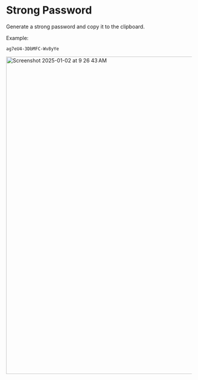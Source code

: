 # Strong Password

Generate a strong password and copy it to the clipboard.

Example: 
```
ag7eU4-3DbMFC-Wv8yYe
```

<img width="862" alt="Screenshot 2025-01-02 at 9 26 43 AM" src="https://github.com/user-attachments/assets/7ebfeb5b-b688-44b4-b18f-4511b6104052" />
